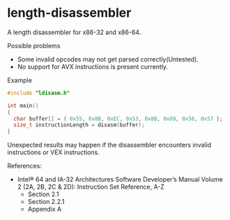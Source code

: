 # length-disassembler
A length disassembler for x86-32 and x86-64.

Possible problems
 - Some invalid opcodes may not get parsed correctly(Untested).
 - No support for AVX instructions is present currently.

Example
```C++
#include "ldisasm.h"

int main()
{
  char buffer[] = { 0x55, 0x8B, 0xEC, 0x53, 0x8B, 0xD9, 0x56, 0x57 };
  size_t instructionLength = disasm(buffer);
}
```

Unexpected results may happen if the disassembler encounters invalid instructions or VEX instructions.

References:
 * Intel® 64 and IA-32 Architectures Software Developer’s Manual Volume 2 (2A, 2B, 2C & 2D): Instruction Set Reference, A-Z
   - Section 2.1
   - Section 2.2.1
   - Appendix A

